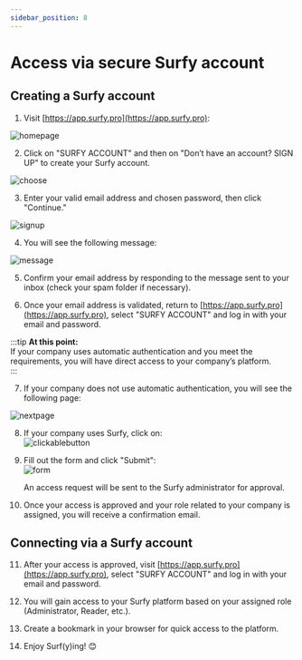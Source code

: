 ```yaml
---
sidebar_position: 8
---
```

# Access via secure Surfy account  

## Creating a Surfy account  

1. Visit [https://app.surfy.pro](https://app.surfy.pro):  

![homepage](https://res.cloudinary.com/dngnxxqr4/image/upload/v1733308454/General_access_likbjv.png)  

2. Click on "SURFY ACCOUNT" and then on "Don’t have an account? SIGN UP" to create your Surfy account.  

![choose](https://res.cloudinary.com/dngnxxqr4/image/upload/v1733310746/Surfy_account_page_to_creation_mg2a4c.png)

3. Enter your valid email address and chosen password, then click "Continue." 

![signup](https://res.cloudinary.com/dngnxxqr4/image/upload/v1733310454/Surfy_account_creation_set5so.png)  
 
4. You will see the following message:  

![message](https://res.cloudinary.com/dngnxxqr4/image/upload/v1733311190/mail_validation_iw3ntf.png)  

5. Confirm your email address by responding to the message sent to your inbox (check your spam folder if necessary).  

6. Once your email address is validated, return to [https://app.surfy.pro](https://app.surfy.pro), select "SURFY ACCOUNT" and log in with your email and password.  

:::tip **At this point:**  
If your company uses automatic authentication and you meet the requirements, you will have direct access to your company’s platform.  
:::  

7. If your company does not use automatic authentication, you will see the following page:  

![nextpage](https://res.cloudinary.com/dngnxxqr4/image/upload/v1733309721/no_access_rrkazx.png)  

8. If your company uses Surfy, click on:  
![clickablebutton](https://res.cloudinary.com/dngnxxqr4/image/upload/v1733309721/join_ruz7yb.png)  

9. Fill out the form and click "Submit":  
![form](https://res.cloudinary.com/dngnxxqr4/image/upload/v1725527994/tutoriels/access/google/fs1qudetrbekkl0inbsg.png)  

   An access request will be sent to the Surfy administrator for approval.  

10. Once your access is approved and your role related to your company is assigned, you will receive a confirmation email.  

## Connecting via a Surfy account  

11. After your access is approved, visit [https://app.surfy.pro](https://app.surfy.pro), select "SURFY ACCOUNT" and log in with your email and password.  

12. You will gain access to your Surfy platform based on your assigned role (Administrator, Reader, etc.).  

13. Create a bookmark in your browser for quick access to the platform.  

14. Enjoy Surf(y)ing! 😊  